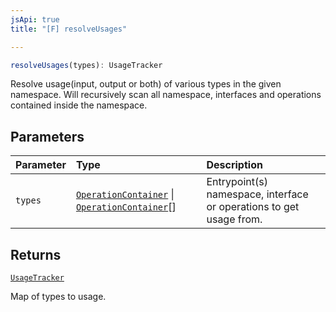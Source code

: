 ```yaml
---
jsApi: true
title: "[F] resolveUsages"

---
```

```ts
resolveUsages(types): UsageTracker
```

Resolve usage(input, output or both) of various types in the given namespace.
Will recursively scan all namespace, interfaces and operations contained inside the namespace.

## Parameters

| Parameter | Type | Description |
| :------ | :------ | :------ |
| `types` | [`OperationContainer`](../type-aliases/OperationContainer.md) \| [`OperationContainer`](../type-aliases/OperationContainer.md)[] | Entrypoint(s) namespace, interface or operations to get usage from. |

## Returns

[`UsageTracker`](../interfaces/UsageTracker.md)

Map of types to usage.
